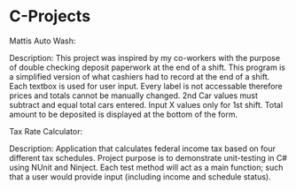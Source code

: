 # C-Projects

Mattis Auto Wash:

 Description: This project was inspired by my co-workers with the purpose of 
 double checking deposit paperwork at the end of a shift. This program is a simplified version 
 of what cashiers had to record at the end of a shift. Each textbox is used for user input.
 Every label is not accessable therefore prices and totals cannot be manually changed.  2nd 
 Car values must subtract and equal total cars entered.  Input X values only for 1st shift.
 Total amount to be deposited is displayed at the bottom of the form.  

Tax Rate Calculator: 

 Description: Application that calculates federal income tax based 
 on four different tax schedules. Project purpose is to demonstrate unit-testing 
 in C# using NUnit and Ninject. Each test method will act as a main 
 function; such that a user would provide input (including income 
 and schedule status).  

